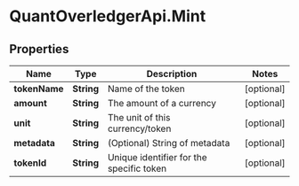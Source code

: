 # QuantOverledgerApi.Mint

## Properties

Name | Type | Description | Notes
------------ | ------------- | ------------- | -------------
**tokenName** | **String** | Name of the token | [optional] 
**amount** | **String** | The amount of a currency | [optional] 
**unit** | **String** | The unit of this currency/token | [optional] 
**metadata** | **String** | (Optional) String of metadata | [optional] 
**tokenId** | **String** | Unique identifier for the specific token | [optional] 


